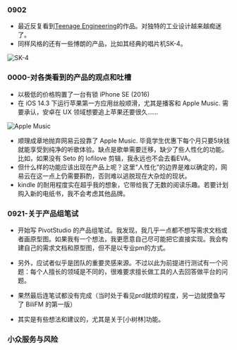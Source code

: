### 0902

* 最近反复看到[Teenage Engineering](https://teenage.engineering/)的作品。对独特的工业设计越来越痴迷了。
* 同样风格的还有一些博朗的产品，比如其经典的唱片机SK-4。

![SK-4](http://p3.itc.cn/images01/20200525/9937716004af40a68fde6b049f5a1433.jpeg)

### 0000-对各类看到的产品的观点和吐槽

* 以极低的价格购置了一台有锁 iPhone SE (2016)
* 在 iOS 14.3 下运行苹果第一方应用丝般顺滑，尤其是播客和 Apple Music. 需要承认，安卓在 UX 领域想要追上苹果还要很久……

![Apple Music](https://pic1.zhimg.com/80/v2-392319423d8283f84b810e8d09de3f8a_r.jpg)

* 顺理成章地抛弃网易云投靠了 Apple Music. 毕竟学生优惠下每个月只要5块钱就能享受到纯净的听歌体验。缺点是歌单需要迁移，缺少了些人性化的功能。比如，如果没有 Seto 的 lofilove 剪辑，我永远也不会去看EVA。
* 但什么样的功能应该出现在产品上呢？这里“人性化”的边界是难以确定的，网易云在这一点上仍需要斟酌，否则难以逃脱现在大杂烩的现状。
* kindle 的耐用程度实在超乎我的想象，它带给我了无数的阅读乐趣。若要计划购入新的电纸书，我不会考虑其他品牌。

### 0921-关于产品组笔试

* 开始写 PivotStudio 的产品组笔试。我发现，我几乎一点都不想写需求文档或者画原型图。如果我有一个想法，我更愿意自己尽可能把它直接实现。我会构建自己的需求文档和原型图，但不是以专业pm的方式。
* 另外，应试者似乎是团队的重要灵感来源。不过以此为前提进行测试有一个问题：每个人擅长的领域是不同的，很难要求擅长做工具的人去回答做平台的问题。

* 果然最后连笔试都没有完成（当时处于看见prd就烦的程度，另一边就摸鱼写了 BiliFM 的第一版）
* 其实是有些想法和建议的，尤其是关于[小树林]功能。

### 小众服务与风险



